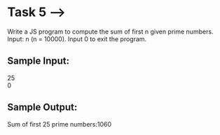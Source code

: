 # Task 5 -->

Write a JS program to compute the sum of first n given prime numbers.
Input: n (n = 10000). Input 0 to exit the program.
</br>

## Sample Input:
25</br>
0</br>

## Sample Output:
Sum of first 25 prime numbers:1060